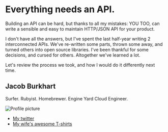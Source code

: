 # Everything needs an API.

Building an API can be hard, but thanks to all my mistakes: YOU TOO, can write a sensible and easy to maintain HTTP/JSON API for your product.

I don't have all the answers, but I've spent the last half-year writing 2 interconnected APIs. We've re-written some parts, thrown some away, and turned others into open source libraries. I've been thankful for some decisions, and cursed for others. Altogether we've learned a lot.

Let's review the process we took, and how I would do it differently next time.

## Jacob Burkhart

Surfer. Rubyist. Homebrewer. Engine Yard Cloud Engineer.

![Profile picture](https://github.com/jacobo/call-for-proposals/raw/master/everything-needs-an-api/jacob-burkhart.jpg)

- [My twitter](https://twitter.com/#!/igotimac)
- [My wife's awesome T-shirts](http://www.birdswell.com)

